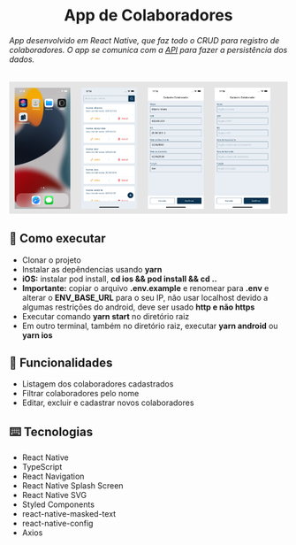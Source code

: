 <h1 align="center">
  App de Colaboradores
</h1>

<h6>
App desenvolvido em React Native, que faz todo o CRUD para registro de colaboradores. O app se comunica com a <a href="https://github.com/luisescx/clientApi">API</a> para fazer a persistência dos dados.
</h6>

![](./src/assets/images/preview.png)

## :rocket: Como executar

<ul>
  <li>Clonar o projeto</li>
  <li>Instalar as depêndencias usando <strong>yarn</strong></li>
  <li><strong>iOS:</strong> instalar pod install, <strong>cd ios && pod install && cd ..</strong></li>
  <li><strong>Importante:</strong> copiar o arquivo <strong>.env.example</strong> e renomear para <strong>.env</strong> e alterar o <strong>ENV_BASE_URL</strong> para o seu IP, não usar localhost devido a algumas restrições do android, deve ser usado <strong>http e não https</strong></li>
  <li>Executar comando <strong>yarn start</strong> no diretório raiz</li>
  <li>Em outro terminal, também no diretório raiz, executar <strong>yarn android</strong> ou <strong>yarn ios</strong></li>
</ul>

## :speech_balloon: Funcionalidades

<ul>
  <li>Listagem dos colaboradores cadastrados</li>
  <li>Filtrar colaboradores pelo nome</li>
  <li>Editar, excluir e cadastrar novos colaboradores</li>
</ul>

## ⌨️ Tecnologias

<ul>
  <li>React Native</li>
  <li>TypeScript</li>
  <li>React Navigation</li>
  <li>React Native Splash Screen</li>
  <li>React Native SVG</li>
  <li>Styled Components</li>
  <li>react-native-masked-text</li>
  <li>react-native-config</li>
  <li>Axios</li>
</ul>
